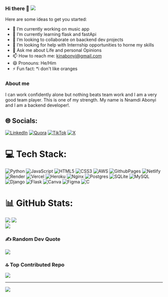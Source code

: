 ### Hi there 👋  [![](https://visitcount.itsvg.in/api?id=kingsleyabonyi&icon=0&color=0)](https://visitcount.itsvg.in)


Here are some ideas to get you started:

- 🔭 I’m currently working on music app 
- 🌱 I’m currently learning flask and fastApi
- 👯 I’m looking to collaborate on baackend dev projects
- 🤔 I’m looking for help with Internship opportunities to horne my skills
- 💬 Ask me about Life and personal Opinions
- 📫 How to reach me: kinabonyi@gmail.com
- 😄 Pronouns: He/Him
- ⚡ Fun fact: *i don't like oranges

### About me
I can work confidently alone but nothing beats team work and I am a very good team player. This is one of my strength. 
           My name is Nnamdi Abonyi and I am a backend developer!. 
## 🌐 Socials:
[![LinkedIn](https://img.shields.io/badge/LinkedIn-%230077B5.svg?logo=linkedin&logoColor=white)](https://linkedin.com/in/https://www.linkedin.com/in/nnamdi-abonyi/) [![Quora](https://img.shields.io/badge/Quora-%23B92B27.svg?logo=Quora&logoColor=white)](https://quora.com/profile/https://www.quora.com/profile/Nnamdi-Abonyi) [![TikTok](https://img.shields.io/badge/TikTok-%23000000.svg?logo=TikTok&logoColor=white)](https://tiktok.com/@kinabonyi) [![X](https://img.shields.io/badge/X-black.svg?logo=X&logoColor=white)](https://x.com/https://twitter.com/kinabonyi) 

# 💻 Tech Stack:
![Python](https://img.shields.io/badge/python-3670A0?style=for-the-badge&logo=python&logoColor=ffdd54) ![JavaScript](https://img.shields.io/badge/javascript-%23323330.svg?style=for-the-badge&logo=javascript&logoColor=%23F7DF1E) ![HTML5](https://img.shields.io/badge/html5-%23E34F26.svg?style=for-the-badge&logo=html5&logoColor=white) ![CSS3](https://img.shields.io/badge/css3-%231572B6.svg?style=for-the-badge&logo=css3&logoColor=white) ![AWS](https://img.shields.io/badge/AWS-%23FF9900.svg?style=for-the-badge&logo=amazon-aws&logoColor=white) ![GithubPages](https://img.shields.io/badge/github%20pages-121013?style=for-the-badge&logo=github&logoColor=white) ![Netlify](https://img.shields.io/badge/netlify-%23000000.svg?style=for-the-badge&logo=netlify&logoColor=#00C7B7) ![Render](https://img.shields.io/badge/Render-%46E3B7.svg?style=for-the-badge&logo=render&logoColor=white) ![Vercel](https://img.shields.io/badge/vercel-%23000000.svg?style=for-the-badge&logo=vercel&logoColor=white) ![Heroku](https://img.shields.io/badge/heroku-%23430098.svg?style=for-the-badge&logo=heroku&logoColor=white) ![Nginx](https://img.shields.io/badge/nginx-%23009639.svg?style=for-the-badge&logo=nginx&logoColor=white) ![Postgres](https://img.shields.io/badge/postgres-%23316192.svg?style=for-the-badge&logo=postgresql&logoColor=white) ![SQLite](https://img.shields.io/badge/sqlite-%2307405e.svg?style=for-the-badge&logo=sqlite&logoColor=white) ![MySQL](https://img.shields.io/badge/mysql-%2300000f.svg?style=for-the-badge&logo=mysql&logoColor=white) ![Django](https://img.shields.io/badge/django-%23092E20.svg?style=for-the-badge&logo=django&logoColor=white) ![Flask](https://img.shields.io/badge/flask-%23000.svg?style=for-the-badge&logo=flask&logoColor=white) ![Canva](https://img.shields.io/badge/Canva-%2300C4CC.svg?style=for-the-badge&logo=Canva&logoColor=white) ![Figma](https://img.shields.io/badge/figma-%23F24E1E.svg?style=for-the-badge&logo=figma&logoColor=white) ![C](https://img.shields.io/badge/c-%2300599C.svg?style=for-the-badge&logo=c&logoColor=white)
# 📊 GitHub Stats:
![](https://github-readme-stats.vercel.app/api?username=kingsleyabonyi&theme=swift&hide_border=false&include_all_commits=true&count_private=false)
![](https://github-readme-streak-stats.herokuapp.com/?user=kingsleyabonyi&theme=swift&hide_border=false)<br/>
![](https://github-readme-stats.vercel.app/api/top-langs/?username=kingsleyabonyi&theme=swift&hide_border=false&include_all_commits=true&count_private=false&layout=compact)

### ✍️ Random Dev Quote
![](https://quotes-github-readme.vercel.app/api?type=horizontal&theme=radical)

### 🔝 Top Contributed Repo
![](https://github-contributor-stats.vercel.app/api?username=kingsleyabonyi&limit=5&theme=dark&combine_all_yearly_contributions=true)

---
[![](https://visitcount.itsvg.in/api?id=kingsleyabonyi&icon=0&color=0)](https://visitcount.itsvg.in)

<!-- Proudly created with GPRM ( https://gprm.itsvg.in ) -->

